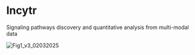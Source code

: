 # Incytr
Signaling pathways discovery and quantitative analysis from multi-modal data

![Fig1_v3_02032025](https://github.com/user-attachments/assets/54f3a86d-aee6-4012-aeda-04895e0ed04b)
